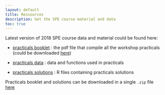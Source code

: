```yaml
---
layout: default
title: Ressources
description: Get the SPE course material and data
toc: true
---
```



Latest version of 2018 SPE course data and material could be found here:

  - [practicals booklet](https://github.com/SPE-R/SPE-R.github.io/blob/travis-build/pracs.pdf) : the pdf file that compile all the workshop practicals (could be downloaded [here](https://github.com/SPE-R/SPE-R.github.io/raw/travis-build/pracs.pdf))

  - [practicals data](https://github.com/SPE-R/SPE-R.github.io/raw/master/data.zip) : data and functions used in practicals

  - [practicals solutions](https://github.com/SPE-R/SPE-R.github.io/tree/travis-build/Rsolutions) : R files containing practicals solutions

Practicals booklet and solutions can be downloaded in a single `.zip` file [here](https://github.com/SPE-R/SPE-R.github.io/archive/travis-build.zip)